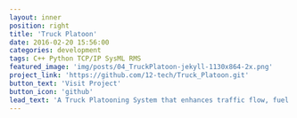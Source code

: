 ```yaml
---
layout: inner
position: right
title: 'Truck Platoon'
date: 2016-02-20 15:56:00
categories: development
tags: C++ Python TCP/IP SysML RMS
featured_image: 'img/posts/04_TruckPlatoon-jekyll-1130x864-2x.png'
project_link: 'https://github.com/12-tech/Truck_Platoon.git'
button_text: 'Visit Project'
button_icon: 'github'
lead_text: 'A Truck Platooning System that enhances traffic flow, fuel efficiency, and safety using real-time communication, sensor detection, and GPU-accelerated decision-making'
---
```

